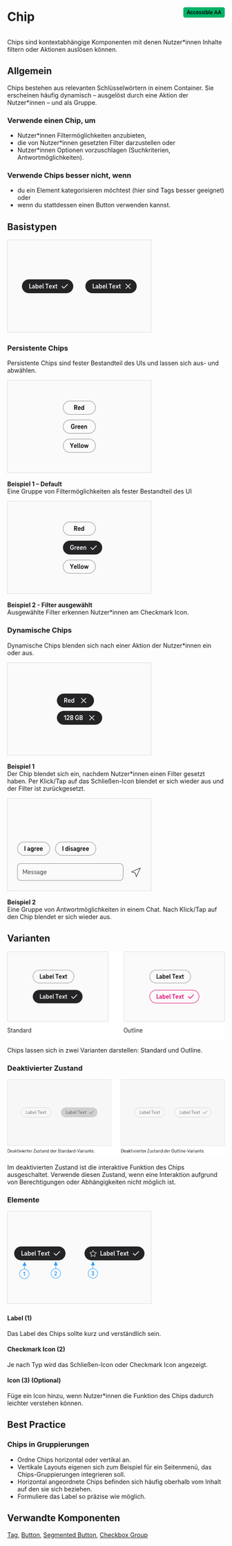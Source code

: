 <div style="display: inline-flex; align-items: center; justify-content: space-between; width: 100%;">
    <h1>Chip</h1>
    <img src="assets/aa.png" alt="Accessible AA" />
</div>

Chips sind kontextabhängige Komponenten mit denen Nutzer\*innen Inhalte filtern oder Aktionen auslösen können.

## Allgemein

Chips bestehen aus relevanten Schlüsselwörtern in einem Container. Sie erscheinen häufig dynamisch – ausgelöst durch eine Aktion der Nutzer\*innen – und als Gruppe.

### Verwende einen Chip, um

- Nutzer\*innen Filtermöglichkeiten anzubieten,
- die von Nutzer\*innen gesetzten Filter darzustellen oder
- Nutzer\*innen Optionen vorzuschlagen (Suchkriterien, Antwortmöglichkeiten).

### Verwende Chips besser nicht, wenn

- du ein Element kategorisieren möchtest (hier sind Tags besser geeignet) oder
- wenn du stattdessen einen Button verwenden kannst.

## Basistypen

![Image Name](assets/3_components/chip/Chips-Types.png)

### Persistente Chips

Persistente Chips sind fester Bestandteil des UIs und lassen sich aus- und abwählen.

![Image Name](assets/3_components/chip/Chips-Persistent-Default.png)

**Beispiel 1 – Default** <br/>
Eine Gruppe von Filtermöglichkeiten als fester Bestandteil des UI

![Image Name](assets/3_components/chip/Chips-Persistent-Selected.png)

**Beispiel 2 - Filter ausgewählt** <br/>
Ausgewählte Filter erkennen Nutzer\*innen am Checkmark Icon.

### Dynamische Chips

Dynamische Chips blenden sich nach einer Aktion der Nutzer\*innen ein oder aus.

![Image Name](assets/3_components/chip/Chips-Dynamic-Example1.png)

**Beispiel 1** <br/>
Der Chip blendet sich ein, nachdem Nutzer\*innen einen Filter gesetzt haben. Per Klick/Tap auf das Schließen-Icon blendet er sich wieder aus und der Filter ist zurückgesetzt.

![Image Name](assets/3_components/chip/Chips-Dynamic-Example_Chatbot2.png)

**Beispiel 2** <br/>
Eine Gruppe von Antwortmöglichkeiten in einem Chat. Nach Klick/Tap auf den Chip blendet er sich wieder aus.

## Varianten

![Image Name](assets/3_components/chip/Standard_Chip.png)

Chips lassen sich in zwei Varianten darstellen: Standard und Outline.

### Deaktivierter Zustand

![Image Name](assets/3_components/chip/chips-disabled-de.png)

Im deaktivierten Zustand ist die interaktive Funktion des Chips ausgeschaltet. Verwende diesen Zustand, wenn eine Interaktion aufgrund von Berechtigungen oder Abhängigkeiten nicht möglich ist.

### Elemente

![Image Name](assets/3_components/chip/Chips-elements.png)

#### Label (1)

Das Label des Chips sollte kurz und verständlich sein.

#### Checkmark Icon (2)

Je nach Typ wird das Schließen-Icon oder Checkmark Icon angezeigt.

#### Icon (3) (Optional)

Füge ein Icon hinzu, wenn Nutzer\*innen die Funktion des Chips dadurch leichter verstehen können.

## Best Practice

### Chips in Gruppierungen

- Ordne Chips horizontal oder vertikal an.
- Vertikale Layouts eigenen sich zum Beispiel für ein Seitenmenü, das Chips-Gruppierungen integrieren soll.
- Horizontal angeordnete Chips befinden sich häufig oberhalb vom Inhalt auf den sie sich beziehen.
- Formuliere das Label so präzise wie möglich.

## Verwandte Komponenten

[Tag](?path=/usage/components-tag--standard),
[Button](?path=/usage/components-button--standard),
[Segmented Button](?path=/usage/beta-components-segmented-button--standard),
[Checkbox Group](?path=/usage/components-checkbox-group--standard)
